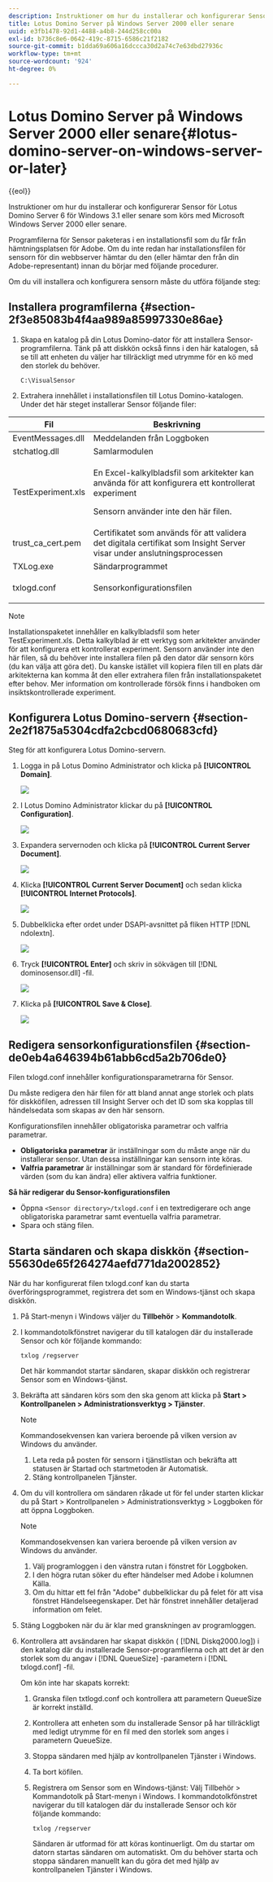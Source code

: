 ```yaml
---
description: Instruktioner om hur du installerar och konfigurerar Sensor för Lotus Domino Server 6 för Windows 3.1 eller senare som körs med Microsoft Windows Server 2000 eller senare.
title: Lotus Domino Server på Windows Server 2000 eller senare
uuid: e3fb1478-92d1-4488-a4b8-244d258cc00a
exl-id: b736c8e6-0642-419c-8715-6586c21f2182
source-git-commit: b1dda69a606a16dccca30d2a74c7e63dbd27936c
workflow-type: tm+mt
source-wordcount: '924'
ht-degree: 0%

---
```


# Lotus Domino Server på Windows Server 2000 eller senare{#lotus-domino-server-on-windows-server-or-later}

{{eol}}

Instruktioner om hur du installerar och konfigurerar Sensor för Lotus Domino Server 6 för Windows 3.1 eller senare som körs med Microsoft Windows Server 2000 eller senare.

Programfilerna för Sensor paketeras i en installationsfil som du får från hämtningsplatsen för Adobe. Om du inte redan har installationsfilen för sensorn för din webbserver hämtar du den (eller hämtar den från din Adobe-representant) innan du börjar med följande procedurer.

Om du vill installera och konfigurera sensorn måste du utföra följande steg:

## Installera programfilerna {#section-2f3e85083b4f4aa989a85997330e86ae}

1. Skapa en katalog på din Lotus Domino-dator för att installera Sensor-programfilerna. Tänk på att diskkön också finns i den här katalogen, så se till att enheten du väljer har tillräckligt med utrymme för en kö med den storlek du behöver.

   ```
   C:\VisualSensor
   ```

1. Extrahera innehållet i installationsfilen till Lotus Domino-katalogen. Under det här steget installerar Sensor följande filer:

<table id="table_ABFF5F92271B4F3CB0AC68DAB6A5709F"> 
 <thead> 
  <tr> 
   <th colname="col1" class="entry"> Fil </th> 
   <th colname="col2" class="entry"> Beskrivning </th> 
  </tr> 
 </thead>
 <tbody> 
  <tr> 
   <td colname="col1"> EventMessages.dll </td> 
   <td colname="col2"> Meddelanden från Loggboken </td> 
  </tr> 
  <tr> 
   <td colname="col1"> stchatlog.dll </td> 
   <td colname="col2"> Samlarmodulen </td> 
  </tr> 
  <tr> 
   <td colname="col1"> <p>TestExperiment.xls </p> </td> 
   <td colname="col2"> <p>En Excel-kalkylbladsfil som arkitekter kan använda för att konfigurera ett kontrollerat experiment </p> <p>Sensorn använder inte den här filen. </p> </td> 
  </tr> 
  <tr> 
   <td colname="col1"> trust_ca_cert.pem </td> 
   <td colname="col2"> Certifikatet som används för att validera det digitala certifikat som Insight Server visar under anslutningsprocessen </td> 
  </tr> 
  <tr> 
   <td colname="col1"> TXLog.exe </td> 
   <td colname="col2"> Sändarprogrammet </td> 
  </tr> 
  <tr> 
   <td colname="col1"> <p>txlogd.conf </p> </td> 
   <td colname="col2"> Sensorkonfigurationsfilen </td> 
  </tr> 
 </tbody> 
</table>

>[!NOTE]
>
>Installationspaketet innehåller en kalkylbladsfil som heter TestExperiment.xls. Detta kalkylblad är ett verktyg som arkitekter använder för att konfigurera ett kontrollerat experiment. Sensorn använder inte den här filen, så du behöver inte installera filen på den dator där sensorn körs (du kan välja att göra det). Du kanske istället vill kopiera filen till en plats där arkitekterna kan komma åt den eller extrahera filen från installationspaketet efter behov. Mer information om kontrollerade försök finns i handboken om insiktskontrollerade experiment.

## Konfigurera Lotus Domino-servern {#section-2e2f1875a5304cdfa2cbcd0680683cfd}

Steg för att konfigurera Lotus Domino-servern.

1. Logga in på Lotus Domino Administrator och klicka på **[!UICONTROL Domain]**.

   ![](assets/dom_svr1.png)

1. I Lotus Domino Administrator klickar du på **[!UICONTROL Configuration]**.

   ![](assets/dom_svr2.png)

1. Expandera servernoden och klicka på **[!UICONTROL Current Server Document]**.

   ![](assets/dom_svr3.png)

1. Klicka **[!UICONTROL Current Server Document]** och sedan klicka **[!UICONTROL Internet Protocols]**.

   ![](assets/dom_svr4.png)

1. Dubbelklicka efter ordet under DSAPI-avsnittet på fliken HTTP [!DNL ndolextn].

   ![](assets/dom_svr5.png)

1. Tryck **[!UICONTROL Enter]** och skriv in sökvägen till [!DNL dominosensor.dll] -fil.

   ![](assets/dom_svr6.png)

1. Klicka på **[!UICONTROL Save & Close]**.

   ![](assets/dom_svr7.png)

## Redigera sensorkonfigurationsfilen {#section-de0eb4a646394b61abb6cd5a2b706de0}

Filen txlogd.conf innehåller konfigurationsparametrarna för Sensor.

Du måste redigera den här filen för att bland annat ange storlek och plats för diskköfilen, adressen till Insight Server och det ID som ska kopplas till händelsedata som skapas av den här sensorn.

Konfigurationsfilen innehåller obligatoriska parametrar och valfria parametrar.

* **Obligatoriska parametrar** är inställningar som du måste ange när du installerar sensor. Utan dessa inställningar kan sensorn inte köras.
* **Valfria parametrar** är inställningar som är standard för fördefinierade värden (som du kan ändra) eller aktivera valfria funktioner.

**Så här redigerar du Sensor-konfigurationsfilen**

* Öppna `<Sensor directory>/txlogd.conf` i en textredigerare och ange obligatoriska parametrar samt eventuella valfria parametrar.
* Spara och stäng filen.

## Starta sändaren och skapa diskkön {#section-55630de65f264274aefd771da2002852}

När du har konfigurerat filen txlogd.conf kan du starta överföringsprogrammet, registrera det som en Windows-tjänst och skapa diskkön.

1. På Start-menyn i Windows väljer du **Tillbehör** > **Kommandotolk**.

1. I kommandotolkfönstret navigerar du till katalogen där du installerade Sensor och kör följande kommando:

   ```
   txlog /regserver
   ```

   Det här kommandot startar sändaren, skapar diskkön och registrerar Sensor som en Windows-tjänst.

1. Bekräfta att sändaren körs som den ska genom att klicka på **Start > Kontrollpanelen > Administrationsverktyg > Tjänster**.

   >[!NOTE]
   >
   >Kommandosekvensen kan variera beroende på vilken version av Windows du använder.

   1. Leta reda på posten för sensorn i tjänstlistan och bekräfta att statusen är Startad och startmetoden är Automatisk.
   1. Stäng kontrollpanelen Tjänster.

1. Om du vill kontrollera om sändaren råkade ut för fel under starten klickar du på Start > Kontrollpanelen > Administrationsverktyg > Loggboken för att öppna Loggboken.

   >[!NOTE]
   >
   >Kommandosekvensen kan variera beroende på vilken version av Windows du använder.

   1. Välj programloggen i den vänstra rutan i fönstret för Loggboken.
   1. I den högra rutan söker du efter händelser med Adobe i kolumnen Källa.
   1. Om du hittar ett fel från &quot;Adobe&quot; dubbelklickar du på felet för att visa fönstret Händelseegenskaper. Det här fönstret innehåller detaljerad information om felet.

1. Stäng Loggboken när du är klar med granskningen av programloggen.
1. Kontrollera att avsändaren har skapat diskkön ( [!DNL Diskq2000.log]) i den katalog där du installerade Sensor-programfilerna och att det är den storlek som du angav i [!DNL QueueSize] -parametern i [!DNL txlogd.conf] -fil.

   Om kön inte har skapats korrekt:

   1. Granska filen txtlogd.conf och kontrollera att parametern QueueSize är korrekt inställd.
   1. Kontrollera att enheten som du installerade Sensor på har tillräckligt med ledigt utrymme för en fil med den storlek som anges i parametern QueueSize.
   1. Stoppa sändaren med hjälp av kontrollpanelen Tjänster i Windows.
   1. Ta bort köfilen.
   1. Registrera om Sensor som en Windows-tjänst: Välj Tillbehör > Kommandotolk på Start-menyn i Windows. I kommandotolkfönstret navigerar du till katalogen där du installerade Sensor och kör följande kommando:

      ```
      txlog /regserver
      ```

      Sändaren är utformad för att köras kontinuerligt. Om du startar om datorn startas sändaren om automatiskt. Om du behöver starta och stoppa sändaren manuellt kan du göra det med hjälp av kontrollpanelen Tjänster i Windows.
